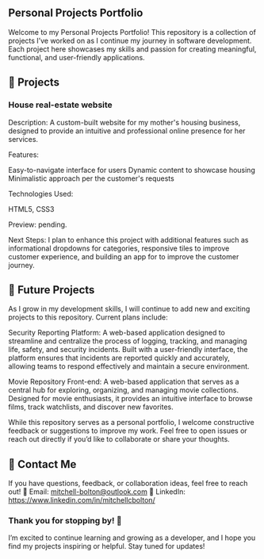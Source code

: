 ## Personal Projects Portfolio

Welcome to my Personal Projects Portfolio! This repository is a collection of projects I’ve worked on as I continue my journey in software development. Each project here showcases my skills and passion for creating meaningful, functional, and user-friendly applications.

## 📂 Projects
    
### House real-estate website 

Description:
A custom-built website for my mother's housing business, designed to provide an intuitive and professional online presence for her services.

Features:

Easy-to-navigate interface for users
Dynamic content to showcase housing
Minimalistic approach per the customer's requests

Technologies Used:

HTML5, CSS3

Preview: pending.

Next Steps:
I plan to enhance this project with additional features such as informational dropdowns for categories, responsive tiles to improve customer experience, and building an app for to improve the customer journey. 

## 🚀 Future Projects
As I grow in my development skills, I will continue to add new and exciting projects to this repository. Current plans include:

Security Reporting Platform: A web-based application designed to streamline and centralize the process of logging, tracking, and managing life, safety, and security incidents. Built with a user-friendly interface, the platform ensures that incidents are reported quickly and accurately, allowing teams to respond effectively and maintain a secure environment.

Movie Repository Front-end: A web-based application that serves as a central hub for exploring, organizing, and managing movie collections. Designed for movie enthusiasts, it provides an intuitive interface to browse films, track watchlists, and discover new favorites.

While this repository serves as a personal portfolio, I welcome constructive feedback or suggestions to improve my work. Feel free to open issues or reach out directly if you’d like to collaborate or share your thoughts.

## 📧 Contact Me
If you have questions, feedback, or collaboration ideas, feel free to reach out!
📩 Email: mitchell-bolton@outlook.com
📱 LinkedIn: https://www.linkedin.com/in/mitchellcbolton/

### Thank you for stopping by! 🌟
I’m excited to continue learning and growing as a developer, and I hope you find my projects inspiring or helpful. Stay tuned for updates!


